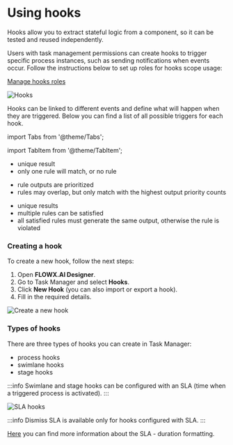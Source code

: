 # Using hooks

Hooks allow you to extract stateful logic from a component, so it can be tested and reused independently.

Users with task management permissions can create hooks to trigger specific process instances, such as sending notifications when events occur. Follow the instructions below to set up roles for hooks scope usage:

[Manage hooks roles](../../plugins-setup-guide/task-management-plugin-setup/task-management-plugin-setup.md#authorization-configuration--access-roles)

![Hooks](https://s3.eu-west-1.amazonaws.com/docx.flowx.ai/3.1/hooks.png)

Hooks can be linked to different events and define what will happen when they are triggered. Below you can find a list of all possible triggers for each hook.

import Tabs from '@theme/Tabs';

import TabItem from '@theme/TabItem';

<Tabs>

<TabItem value="process" label="Process">
<ul>
<li>unique result</li>
<li>only one rule will match, or no rule</li>
</ul>
</TabItem>

<TabItem value="swimlane" label="Swimlane">
<ul>
<li>rule outputs are prioritized</li>
<li>rules may overlap, but only match with the highest output priority counts </li>
</ul>
</TabItem>

<TabItem value="stage" label="Stage">
<ul>
<li> unique results </li>
<li>multiple rules can be satisfied </li>
<li>all satisfied rules must generate the same output, otherwise the rule is violated</li>
</ul>
</TabItem>

</Tabs>


### Creating a hook

To create a new hook, follow the next steps:

1. Open **FLOWX.AI Designer**.
2. Go to Task Manager and select **Hooks**.
3. Click **New Hook** (you can also import or export a hook).
4. Fill in the required details.

![Create a new hook](https://s3.eu-west-1.amazonaws.com/docx.flowx.ai/3.1/creating_a_hook.png)

### Types of hooks

There are three types of hooks you can create in Task Manager:

* process hooks
* swimlane hooks
* stage hooks

:::info
Swimlane and stage hooks can be configured with an SLA (time when a triggered process is activated).
:::

![SLA hooks](https://s3.eu-west-1.amazonaws.com/docx.flowx.ai/3.1/hook_types.png)

:::info
Dismiss SLA is available only for hooks configured with SLA.
:::

[Here](https://www.digi.com/resources/documentation/digidocs/90001437-13/reference/r\_iso\_8601\_duration\_format.htm) you can find more information about the SLA - duration formatting.